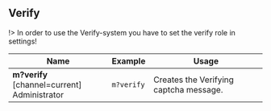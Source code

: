 ## Verify
!> In order to use the Verify-system you have to set the verify role in settings!
<!-- tabs:start -->
<!-- tab:Prefix Commands -->
Name              | Example           | Usage                                                                         
 ---------------- | ----------------- | ----------------------------------------------------------------------------- 
**m?verify** [channel=current]<br><span class="user-permissions">Administrator</span> | `m?verify` | Creates the Verifying captcha message.
<!-- tabs:end -->
